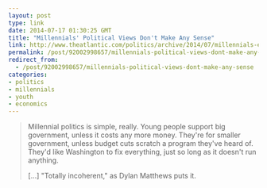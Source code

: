 ```yaml
---
layout: post
type: link
date: 2014-07-17 01:30:25 GMT
title: "Millennials' Political Views Don't Make Any Sense"
link: http://www.theatlantic.com/politics/archive/2014/07/millennials-economics-voting-clueless-kids-these-days/374427/
permalink: /post/92002998657/millennials-political-views-dont-make-any-sense
redirect_from: 
  - /post/92002998657/millennials-political-views-dont-make-any-sense
categories:
- politics
- millennials
- youth
- economics
---
```

<blockquote><p>Millennial politics is simple, really. Young people support big government, unless it costs any more money. They're for smaller government, unless budget cuts scratch a program they've heard of. They'd like Washington to fix everything, just so long as it doesn't run anything.</p><p>[...] "Totally incoherent," as Dylan Matthews puts it.</p>